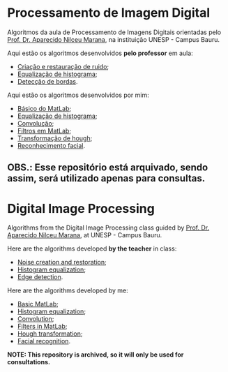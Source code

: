 # Processamento de Imagem Digital
Algoritmos da aula de Processamento de Imagens Digitais orientadas pelo [Prof. Dr. Aparecido Nilceu Marana](https://github.com/nilceumarana), na instituição UNESP - Campus Bauru.

Aqui estão os algoritmos desenvolvidos **pelo professor** em aula:
 - [Criação e restauração de ruido](https://github.com/Lucs1590/PID/blob/master/ScriptsMatlab/noise_restore.m);
 - [Equalização de histograma](https://github.com/Lucs1590/PID/blob/master/ScriptsMatlab/histogram_equalization.m);
 - [Detecção de bordas](https://github.com/Lucs1590/PID/blob/master/ScriptsMatlab/edge_detection.m).


Aqui estão os algoritmos desenvolvidos por mim:
 - [Básico do MatLab](https://github.com/Lucs1590/PID/tree/master/homework_1);
 - [Equalização de histograma](https://github.com/Lucs1590/PID/tree/master/homework_2);
 - [Convolução](https://github.com/Lucs1590/PID/tree/master/convolution);
 - [Filtros em MatLab](https://github.com/Lucs1590/PID/tree/master/homework_3);
 - [Transformação de hough](https://github.com/Lucs1590/PID/tree/master/homework_4);
 - [Reconhecimento facial](https://github.com/Lucs1590/PID/tree/master/homework_5).


**OBS.: Esse repositório está arquivado, sendo assim, será utilizado apenas para consultas.**
---


# Digital Image Processing
Algorithms from the Digital Image Processing class guided by [Prof. Dr. Aparecido Nilceu Marana](https://github.com/nilceumarana), at UNESP - Campus Bauru.

Here are the algorithms developed **by the teacher** in class:
 - [Noise creation and restoration](https://github.com/Lucs1590/PID/blob/master/ScriptsMatlab/noise_restore.m);
 - [Histogram equalization](https://github.com/Lucs1590/PID/blob/master/ScriptsMatlab/histogram_equalization.m);
 - [Edge detection](https://github.com/Lucs1590/PID/blob/master/ScriptsMatlab/edge_detection.m).


Here are the algorithms developed by me:
 - [Basic MatLab](https://github.com/Lucs1590/PID/tree/master/homework_1);
 - [Histogram equalization](https://github.com/Lucs1590/PID/tree/master/homework_2);
 - [Convolution](https://github.com/Lucs1590/PID/tree/master/convolution);
 - [Filters in MatLab](https://github.com/Lucs1590/PID/tree/master/homework_3);
 - [Hough transformation](https://github.com/Lucs1590/PID/tree/master/homework_4);
 - [Facial recognition](https://github.com/Lucs1590/PID/tree/master/homework_5).

**NOTE: This repository is archived, so it will only be used for consultations.**
